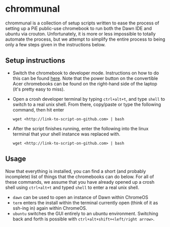 # chrommunal

chrommunal is a collection of setup scripts written to ease the process of setting up a PiE
public-use chromebook to run both the Dawn IDE and ubuntu via crouton. Unfortunately, it is more or
less impossible to totally automate the process, but we attempt to simplify the entire process to
being only a few steps given in the instructions below.

## Setup instructions

* Switch the chromebook to developer mode. Instructions on how to do this can be found
  [here](http://www.howtogeek.com/210817/how-to-enable-developer-mode-on-your-chromebook/). Note
  that the power button on the convertible Acer chromebooks can be found on the right-hand side
  of the laptop (it's pretty easy to miss).

* Open a crosh developer terminal by typing `ctrl+alt+t`, and type `shell` to switch to a real unix
  shell. From there, copy/paste or type the following command, then hit enter

  ```wget <http://link-to-script-on-github.com> | bash```

* After the script finishes running, enter the following into the linux terminal that your shell
  instance was replaced with.

  ```wget <http://link-to-script-on-github.com> | bash```

## Usage

Now that everything is installed, you can find a short (and probably incomplete) list of things that
the chromebooks can do below. For all of these commands, we assume that you have already opened up
a crosh shell using `ctrl+alt+t` and typed `shell` to enter a real unix shell.

* `dawn` can be used to open an instance of Dawn within ChromeOS
* `term` enters the install within the terminal currently open (think of it as ssh-ing in) again
   within ChromeOS.
* `ubuntu` switches the GUI entirely to an ubuntu environment. Switching back and forth is possible
  with `ctrl+alt+shift+<left/right arrow>`.
